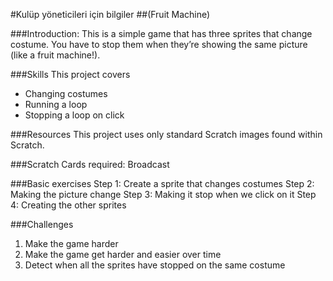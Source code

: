 #Kulüp yöneticileri için bilgiler
##(Fruit Machine)

###Introduction:
This is a simple game that has three sprites that change costume. You have to stop them when they’re showing the same picture (like a fruit machine!).

###Skills
This project covers

- Changing costumes
- Running a loop
- Stopping a loop on click

###Resources
This project uses only standard Scratch images found within Scratch.

###Scratch Cards required:
Broadcast

###Basic exercises
Step 1: Create a sprite that changes costumes 
Step 2: Making the picture change
Step 3: Making it stop when we click on it 
Step 4: Creating the other sprites

###Challenges
1. Make the game harder
2. Make the game get harder and easier over time
3. Detect when all the sprites have stopped on the same costume
